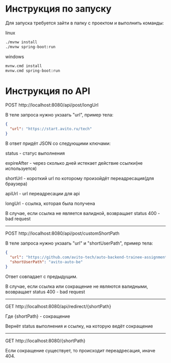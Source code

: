 # Инструкция по запуску

Для запуска требуется зайти в папку с проектом и выполнить команды:

linux
```bash
./mvnw install
./mvnw spring-boot:run
```

windows
```bash
mvnw.cmd install
mvnw.cmd spring-boot:run
```

# Инструкция по API

POST http://localhost:8080/api/post/longUrl

В теле запроса нужно укзаать "url", пример тела:
```JSON
{
  "url": "https://start.avito.ru/tech"
}
```

В ответ придёт JSON со следующими ключами:

status - статус выполнения

expireAfter - через сколько дней истекает действие ссылки(не используется)

shortUrl - короткий url по которому произойдёт переадресация(для браузера)

apiUrl - url переадресации для api

longUrl - ссылка, которая была получена

В случае, если ссылка не является валидной, возвращает status 400 - bad request

---

POST http://localhost:8080/api/post/customShortPath

В теле запроса нужно укзаать "url" и "shortUserPath", пример тела:
```JSON
{
  "url": "https://github.com/avito-tech/auto-backend-trainee-assignment",
  "shortUserPath": "avito-auto-be"
}
```
Ответ совпадает с предыдущим.

В случае, если ссылка или сокращение не являются валидными, возвращает status 400 - bad request

---

GET http://localhost:8080/api/redirect/{shortPath}

Где {shortPath} - сокращение

Вернёт status выполнения и ссылку, на которую ведёт сокращение

---

GET http://localhost:8080/{shortPath}

Если сокращение существует, то происходит переадресация, иначе 404.